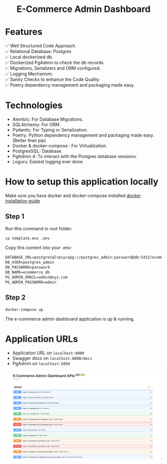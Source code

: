 <h1 align="center"> 
 E-Commerce Admin Dashboard
</h1>


# Features

✅ Well Structured Code Approach. \
✅ Relational Database: Postgres\
✅ Local dockerized db.\
✅ Dockerized PgAdmin to check the db records.\
✅ Migrations, Serializers and ORM configured.\
✅ Logging Mechanism.\
✅ Sanity Checks to enhance the Code Quality \
✅ Poetry dependency management and packaging made easy.


# Technologies

- Alembic: For Database Migrations.
- SQLAlchemy: For ORM.
- Pydantic: For Typing or Serialization.
- Poetry: Python dependency management and packaging made easy. (Better than pip)
- Docker & docker-compose : For Virtualization.
- PostgresSQL: Database.
- PgAdmin 4: To interact with the Postgres database sessions.
- Loguru: Easiest logging ever done.

# How to setup this application locally
Make sure you have docker and docker-compose installed [docker installation guide](https://docs.docker.com/compose/install/)
## Step 1
Run this command in root folder:
```
cp template.env .env
```
Copy this content into your .env:
```
DATABASE_URL=postgresql+psycopg://postgres_admin:password@db:5432/ecommerce_db
DB_USER=postgres_admin
DB_PASSWORD=password
DB_NAME=ecommerce_db
PG_ADMIN_EMAIL=admin@xyz.com
PG_ADMIN_PASSWORD=admin
```

## Step 2
```
docker-compose up
```
The e-commerce admin dashboard application is up & running.

# Application URLs

- Application URL on `localhost:8000`
- Swagger docs on `localhost:8000/docs`
- PgAdmin on `localhost:5050`

<img src="https://github.com/hamzaijaz-dev/FastAPI-SQLAlchemy-Docker/blob/main/images/docs.png" alt="FastAPI SQLAlchemy Docker">
